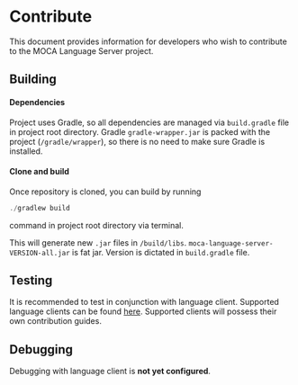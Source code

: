 # Contribute

This document provides information for developers who wish to contribute to the MOCA Language Server project.

## Building

#### Dependencies
Project uses Gradle, so all dependencies are managed via `build.gradle` file in project root directory. Gradle `gradle-wrapper.jar` is packed with the project (`/gradle/wrapper`), so there is no need to make sure Gradle is installed.

#### Clone and build
Once repository is cloned, you can build by running
```powershell
./gradlew build
```
command in project root directory via terminal.

This will generate new `.jar` files in `/build/libs`. `moca-language-server-VERSION-all.jar` is fat jar. Version is dictated in `build.gradle` file.


## Testing

It is recommended to test in conjunction with language client. Supported language clients can be found [here]. Supported clients will possess their own contribution guides. 


## Debugging

Debugging with language client is **not yet configured**.





[here]: https://github.com/mrglassdanny/moca-language-server/blob/master/README.md